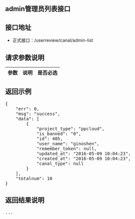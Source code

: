 admin管理员列表接口
----------

接口地址
----------
  * 正式接口：/userreview/canal/admin-list

请求参数说明
----------
|  参数         |说明          |是否必选|
| ------------- |:-------------|:-----:|

返回示例
----------
<pre>
{
    "err": 0,
    "msg": "success",
    "data": [
        {
            "project_type": "ppcloud",
            "is_banned": "0",
            "id": 405,
            "user_name": "ginoshen",
            "remember_token": null,
            "updated_at": "2016-05-09 10:04:23",
            "created_at": "2016-05-09 10:04:23",
            "canal_type": null
        }
    ],
    "totalnum": 10
}
</pre>

返回结果说明
----------
<pre>
...
</pre>